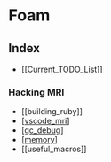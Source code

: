 # Foam

## Index

* [[Current_TODO_List]]

### Hacking MRI

* [[building_ruby]]
* [[vscode_mri]]
* [[gc_debug]]
* [[memory]]
* [[useful_macros]]


[//begin]: # "Autogenerated link references for markdown compatibility"
[vscode_mri]: vscode_mri "Setting up VSCode for MRI development"
[gc_debug]: gc_debug "Debugging Ruby GC"
[memory]: memory "Ruby Object/GC Lifecycle"
[//end]: # "Autogenerated link references"
